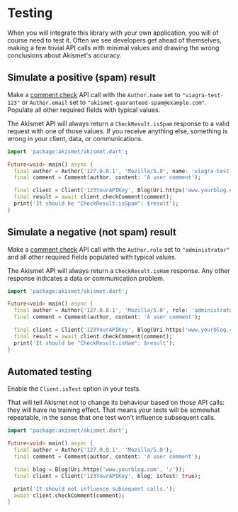 # Testing
When you will integrate this library with your own application, you will of course need to test it. Often we see developers get ahead of themselves, making a few trivial API calls with minimal values and drawing the wrong conclusions about Akismet's accuracy.

## Simulate a positive (spam) result
Make a [comment check](../features/comment_check.md) API call with the `Author.name` set to `"viagra-test-123"` or `Author.email` set to `"akismet-guaranteed-spam@example.com"`. Populate all other required fields with typical values.

The Akismet API will always return a `CheckResult.isSpam` response to a valid request with one of those values. If you receive anything else, something is wrong in your client, data, or communications.

```dart
import 'package:akismet/akismet.dart';

Future<void> main() async {
  final author = Author('127.0.0.1', 'Mozilla/5.0', name: 'viagra-test-123');
  final comment = Comment(author, content: 'A user comment');

  final client = Client('123YourAPIKey', Blog(Uri.https('www.yourblog.com', '/')));
  final result = await client.checkComment(comment);
  print('It should be "CheckResult.isSpam": $result');
}
```

## Simulate a negative (not spam) result
Make a [comment check](../features/comment_check.md) API call with the `Author.role` set to `"administrator"` and all other required fields populated with typical values.

The Akismet API will always return a `CheckResult.isHam` response. Any other response indicates a data or communication problem.

```dart
import 'package:akismet/akismet.dart';

Future<void> main() async {
  final author = Author('127.0.0.1', 'Mozilla/5.0', role: 'administrator');
  final comment = Comment(author, content: 'A user comment');

  final client = Client('123YourAPIKey', Blog(Uri.https('www.yourblog.com', '/')));
  final result = await client.checkComment(comment);
  print('It should be "CheckResult.isHam": $result');
}
```

## Automated testing
Enable the `Client.isTest` option in your tests.

That will tell Akismet not to change its behaviour based on those API calls: they will have no training effect. That means your tests will be somewhat repeatable, in the sense that one test won't influence subsequent calls.

```dart
import 'package:akismet/akismet.dart';

Future<void> main() async {
  final author = Author('127.0.0.1', 'Mozilla/5.0');
  final comment = Comment(author, content: 'A user comment');

  final blog = Blog(Uri.https('www.yourblog.com', '/'));
  final client = Client('123YourAPIKey', blog, isTest: true);

  print('It should not influence subsequent calls.');
  await client.checkComment(comment);
}
```

